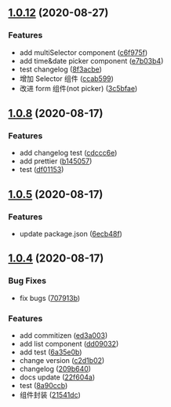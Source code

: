 ## [1.0.12](https://github.com/VFiee/github-test/compare/v1.0.8...v1.0.12) (2020-08-27)

### Features

- add multiSelector component ([c6f975f](https://github.com/VFiee/github-test/commit/c6f975fe0296b124074218a29fb2150d84a0653c))
- add time&date picker component ([e7b03b4](https://github.com/VFiee/github-test/commit/e7b03b49ec37dc932afe6d7d84c146eebb907f3c))
- test changelog ([8f3acbe](https://github.com/VFiee/github-test/commit/8f3acbef99fc0cb35ddf4ef30a4fe2424bf71326))
- 增加 Selector 组件 ([ccab599](https://github.com/VFiee/github-test/commit/ccab5994b311a643ac3f44a56287beac94af7eb0))
- 改进 form 组件(not picker) ([3c5bfae](https://github.com/VFiee/github-test/commit/3c5bfae98ca9d0f8ef56af2376a6fd6cce9d4793))

## [1.0.8](https://github.com/VFiee/github-test/compare/v1.0.5...v1.0.8) (2020-08-17)

### Features

- add changelog test ([cdccc6e](https://github.com/VFiee/github-test/commit/cdccc6ed0d2fe8302e9b715046b1cfa0c9939ef2))
- add prettier ([b145057](https://github.com/VFiee/github-test/commit/b14505765c42d450e4e45c047166ead55420e4dc))
- test ([df01153](https://github.com/VFiee/github-test/commit/df01153e54d9eda6e7089b8f9db47d86d8549e5d))

## [1.0.5](https://github.com/VFiee/github-test/compare/v1.0.4...v1.0.5) (2020-08-17)

### Features

- update package.json ([6ecb48f](https://github.com/VFiee/github-test/commit/6ecb48f2d03568516ea1a23a5476f51dcdff9212))

## [1.0.4](https://github.com/VFiee/github-test/compare/21541dc73fbd6b489467a8c6200102e2c512775d...v1.0.4) (2020-08-17)

### Bug Fixes

- fix bugs ([707913b](https://github.com/VFiee/github-test/commit/707913bad7d9a15ea5ae9a6f3ee08b7c6bded8a9))

### Features

- add commitizen ([ed3a003](https://github.com/VFiee/github-test/commit/ed3a0032a9433202db255c0c4652fe4af48568c9))
- add list component ([dd09032](https://github.com/VFiee/github-test/commit/dd0903249bbce2af01720d32f54268bad2051fc9))
- add test ([6a35e0b](https://github.com/VFiee/github-test/commit/6a35e0bacb2181278c36c3db932745f7595f768d))
- change version ([c2d1b02](https://github.com/VFiee/github-test/commit/c2d1b02fc88f531273b8510ea2fad102e2600aef))
- changelog ([209b640](https://github.com/VFiee/github-test/commit/209b640ac3d728cb22e31f5965957467422bb35b))
- docs update ([22f604a](https://github.com/VFiee/github-test/commit/22f604a8eafd93d43e5e75eb5d5cdcaa3b6210da))
- test ([8a90ccb](https://github.com/VFiee/github-test/commit/8a90ccb358e426157cd3c217709997e75d343062))
- 组件封装 ([21541dc](https://github.com/VFiee/github-test/commit/21541dc73fbd6b489467a8c6200102e2c512775d))

